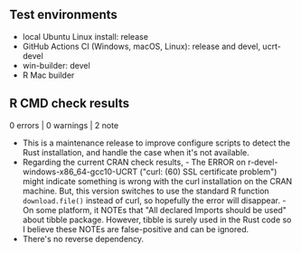 ## Test environments

* local Ubuntu Linux install: release
* GitHub Actions CI (Windows, macOS, Linux): release and devel, ucrt-devel
* win-builder: devel
* R Mac builder

## R CMD check results

0 errors | 0 warnings | 2 note

* This is a maintenance release to improve configure scripts to detect the Rust
  installation, and handle the case when it's not available.
* Regarding the current CRAN check results,
      - The ERROR on r-devel-windows-x86_64-gcc10-UCRT ("curl: (60) SSL 
        certificate problem") might indicate something is wrong with the curl
        installation on the CRAN machine. But, this version switches to use
        the standard R function `download.file()` instead of curl, so hopefully
        the error will disappear.
      - On some platform, it NOTEs that "All declared Imports should be used"
        about tibble package. However, tibble is surely used in the Rust code
        so I believe these NOTEs are false-positive and can be ignored.
* There's no reverse dependency.
